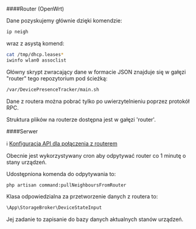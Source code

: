####Router (OpenWrt)

Dane pozyskujemy głównie dzięki komendzie:
```bash
ip neigh
```
wraz z asystą komend:
```bash
cat /tmp/dhcp.leases*
iwinfo wlan0 assoclist
```

Główny skrypt zwracający dane w formacie JSON znajduje się w gałęzi "router" tego repozytorium pod ścieżką:
```bash
/var/DevicePresenceTracker/main.sh
```

Dane z routera można pobrać tylko po uwierzytelnieniu poprzez protokół RPC.

Struktura plików na routerze dostępna jest w gałęzi 'router'.

####Serwer

:information_source: [Konfiguracja API dla połączenia z routerem](ROUTER_API_CONFIG.md)

Obecnie jest wykorzystywany cron aby odpytywać router co 1 minutę o stany urządzeń.

Udostępniona komenda do odpytywania to:
```bash
php artisan command:pullNeighboursFromRouter
```

Klasa odpowiedzialna za przetworzenie danych z routera to:
```php
\App\StorageBroker\DeviceStateInput
```
Jej zadanie to zapisanie do bazy danych aktualnych stanów urządzeń.

